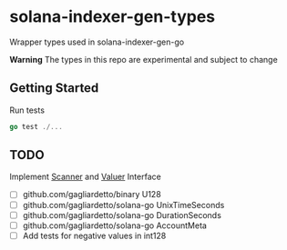 # solana-indexer-gen-types

Wrapper types used in solana-indexer-gen-go

**Warning** The types in this repo are experimental and subject to change

## Getting Started

Run tests

```go
go test ./...
```

## TODO

Implement [Scanner](<(https://pkg.go.dev/database/sql/?tab=doc#Scanner)>) and [Valuer](https://pkg.go.dev/database/sql/driver#Valuer) Interface

- [ ] github.com/gagliardetto/binary U128
- [ ] github.com/gagliardetto/solana-go UnixTimeSeconds
- [ ] github.com/gagliardetto/solana-go DurationSeconds
- [ ] github.com/gagliardetto/solana-go AccountMeta
- [ ] Add tests for negative values in int128
